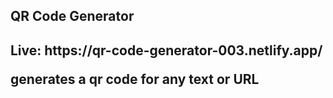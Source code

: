 <h2> QR Code Generator <h2>
<p>Live: https://qr-code-generator-003.netlify.app/</p>
<p></p>
<p> generates a qr code for any text or URL</p>
